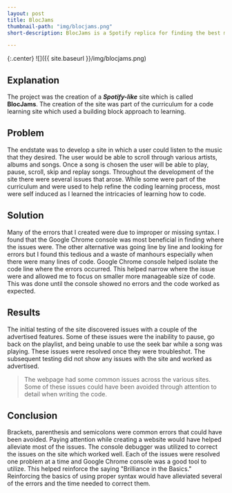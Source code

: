 ```yaml
---
layout: post
title: BlocJams
thumbnail-path: "img/blocjams.png"
short-description: BlocJams is a Spotify replica for finding the best music.

---
```


{:.center}
![]({{ site.baseurl }}/img/blocjams.png)

## Explanation

The project was the creation of a **_Spotify-like_** site which is called **BlocJams**.  The creation of the site was part of the curriculum for a code learning site which used a building block approach to learning.  

## Problem

The endstate was to develop a site in which a user could listen to the music that they desired.  The user would be able to scroll through various artists, albums and songs.  Once a song is chosen the user will be able to play, pause, scroll, skip and replay songs.  Throughout the development of the site there were several issues that arose.  While some were part of the curriculum and were used to help refine the coding learning process, most were self induced as I learned the intricacies of learning how to code.

## Solution

Many of the errors that I created were due to improper or missing syntax.  I found that the Google Chrome console was most beneficial in finding where the issues were.  The other alternative was going line by line and looking for errors but I found this tedious and a waste of manhours especially when there were many lines of code.  Google Chrome console helped isolate the code line where the errors occurred.  This helped narrow where the issue were and allowed me to focus on smaller more manageable size of code.  This was done until the console showed no errors and the code worked as expected.

## Results

The initial testing of the site discovered issues with a couple of the advertised features.  Some of these issues were the inability to pause, go back on the playlist, and being unable to use the seek bar while a song was playing.  These issues were resolved once they were troubleshot.  The subsequent testing did not show any issues with the site and worked as advertised.

> The webpage had some common issues across the various sites.  Some of these issues could have been avoided through attention to detail when writing the code.

## Conclusion

Brackets, parenthesis and semicolons were common errors that could have been avoided.  Paying attention while creating a website would have helped alleviate most of the issues.  The console debugger was utilized to correct the issues on the site which worked well.  Each of the issues were resolved one problem at a time and Google Chrome console was a good tool to utilize.  This helped reinforce the saying "Brilliance in the Basics."  Reinforcing the basics of using proper syntax would have alleviated several of the errors and the time needed to correct them.  

